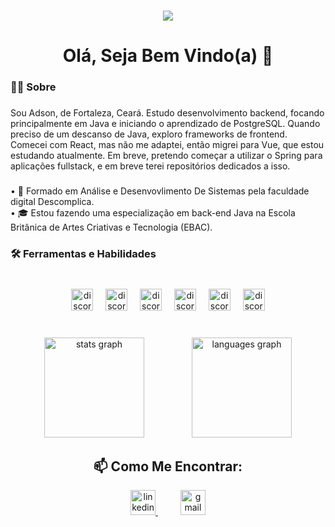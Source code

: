 ###

<div align="center">
  <img src="https://visitor-badge.laobi.icu/badge?page_id=Adsonnabuco.Adsonnabuco&"  />
</div>

###

<h1 align="center">Olá, Seja Bem Vindo(a) 👋</h1>

###

<h3 align="left">👨‍💻 Sobre</h3>

###

<p align="left">Sou Adson, de Fortaleza, Ceará. Estudo desenvolvimento backend, focando principalmente em Java e iniciando o aprendizado de PostgreSQL. Quando preciso de um descanso de Java, exploro frameworks de frontend. Comecei com React, mas não me adaptei, então migrei para Vue, que estou estudando atualmente. Em breve, pretendo começar a utilizar o Spring para aplicações fullstack, e em breve terei repositórios dedicados a isso.
</p>

###

<p align="left">• 📗 Formado em Análise e Desenvovlimento De Sistemas pela faculdade digital Descomplica.<br>
                • 🎓 Estou fazendo uma especialização em back-end Java na Escola Britânica de Artes Criativas e Tecnologia (EBAC).<br>

###

<h3 align="left">🛠️ Ferramentas e Habilidades</h3>

###

<br clear="both">

<div align="center">
  <img src="https://img.shields.io/badge/java-%23ED8B00.svg?style=for-the-badge&logo=openjdk&logoColor=white" height="35" alt="discordjs logo"/>
  <img width="12" />
  <img src="https://img.shields.io/badge/spring-%236DB33F.svg?style=for-the-badge&logo=spring&logoColor=white" height="35" alt="discordjs logo"/>
  <img width="12" />
  <img src="https://img.shields.io/badge/GIT-E44C30?style=for-the-badge&logo=git&logoColor=white" height="35" alt="discordjs logo"/>
  <img width="12" />
  <img src="https://img.shields.io/badge/PostgreSQL-000?style=for-the-badge&logo=postgresql" height="35" alt="discordjs logo"/>
  <img width="12" />
  <img src="https://img.shields.io/badge/JavaScript-F7DF1E?style=for-the-badge&logo=javascript&logoColor=black" height="35" alt="discordjs.logo"/>
  <img width="12" />
  <img src="https://img.shields.io/badge/vuejs-%2335495e.svg?style=for-the-badge&logo=vuedotjs&logoColor=%234FC08D" height="35" alt="discordjs logo"/>
</div>

###

<br clear="both">

<div align="center">
  <img src="https://github-readme-stats.vercel.app/api?username=Adsonnabuco&hide_title=false&hide_rank=false&show_icons=true&include_all_commits=true&count_private=true&disable_animations=false&theme=codeSTACKr&locale=en&hide_border=false&order=1" height="160" alt="stats graph"  /><img width="12" /><img width="12" /><img width="12" /><img width="12" /><img width="12" /><img width="12" />
  <img src="https://github-readme-stats.vercel.app/api/top-langs?username=Adsonnabuco&locale=en&hide_title=false&layout=compact&card_width=320&langs_count=6&theme=codeSTACKr&hide_border=false&order=2" height="160" alt="languages graph"  />
</div>

###

<h2 align="center">📫 Como Me Encontrar:</h2>

<div align="center">
  <a href="https://www.linkedin.com/in/adsonnabuco/" target="_blank">
    <img src="https://img.shields.io/static/v1?message=LinkedIn&logo=linkedin&label=&color=0077B5&logoColor=white&labelColor=&style=for-the-badge" height="40" alt="linkedin logo"  />
  </a><img width="32" />
  <a href="mailto:adsoncruz2019@gmail.com" target="_blank">
    <img src="https://img.shields.io/static/v1?message=Gmail&logo=gmail&label=&color=D14836&logoColor=white&labelColor=&style=for-the-badge" height="40" alt="gmail logo"  />
  </a>
</div>

